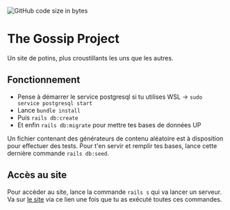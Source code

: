 
![GitHub code size in bytes](https://img.shields.io/github/languages/code-size/rockethelll/the_gossip_project_rails)

# The Gossip Project

Un site de potins, plus croustillants les uns que les autres.

## Fonctionnement

* Pense à démarrer le service postgresql si tu utilises WSL &rarr; `sudo service postgresql start`
* Lance `bundle install`
* Puis `rails db:create`
* Et enfin `rails db:migrate` pour mettre tes bases de données UP

Un fichier contenant des générateurs de contenu aléatoire est à disposition pour effectuer des tests.
Pour t'en servir et remplir tes bases, lance cette dernière commande `rails db:seed`.

## Accès au site

Pour accéder au site, lance la commande `rails s` qui va lancer un serveur.
Va sur [le site](http://localhost:3000) via ce lien une fois que tu as exécuté toutes ces commandes.

